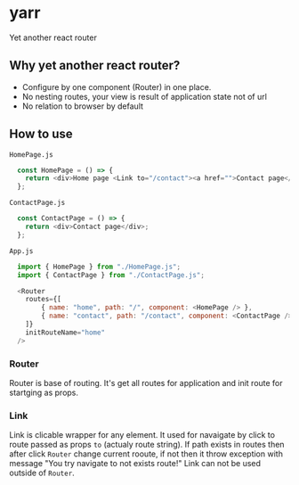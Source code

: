 # yarr
Yet another react router


## Why yet another react router?
- Configure by one component (Router) in one place.
- No nesting routes, your view is result of application state not of url
- No relation to browser by default

## How to use

`HomePage.js`
```javascript
  const HomePage = () => {
    return <div>Home page <Link to="/contact"><a href="">Contact page</a></Link></div>;
  };

```

`ContactPage.js`
```javascript
  const ContactPage = () => {
    return <div>Contact page</div>;
  };

```

`App.js`
```js
  import { HomePage } from "./HomePage.js";
  import { ContactPage } from "./ContactPage.js";

  <Router
    routes={[
	    { name: "home", path: "/", component: <HomePage /> },
	    { name: "contact", path: "/contact", component: <ContactPage /> }
	]}
    initRouteName="home"
  />
```

### Router

Router is base of routing. It's get all routes for application and init route for startging as props.
### Link

Link is clicable wrapper for any element. It used for navaigate by click to route passed as props `to` (actualy route string). If path exists in routes then after click `Router` change current rooute, if not then it throw exception with message "You try navigate to not exists route!"
Link can not be used outside of `Router`.
